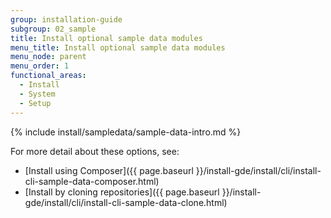 ```yaml
---
group: installation-guide
subgroup: 02_sample
title: Install optional sample data modules
menu_title: Install optional sample data modules
menu_node: parent
menu_order: 1
functional_areas:
  - Install
  - System
  - Setup
---
```


{% include install/sampledata/sample-data-intro.md %}

For more detail about these options, see:

*  [Install using Composer]({{ page.baseurl }}/install-gde/install/cli/install-cli-sample-data-composer.html)
*  [Install by cloning repositories]({{ page.baseurl }}/install-gde/install/cli/install-cli-sample-data-clone.html)
